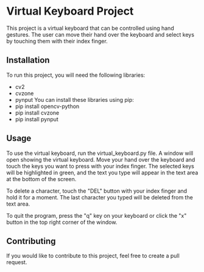 # Virtual Keyboard Project
This project is a virtual keyboard that can be controlled using hand gestures. The user can move their hand over the keyboard and select keys by touching them with their index finger.

## Installation
To run this project, you will need the following libraries:

- cv2
- cvzone
- pynput
You can install these libraries using pip:
- pip install opencv-python
- pip install cvzone
- pip install pynput

## Usage
To use the virtual keyboard, run the virtual_keyboard.py file. A window will open showing the virtual keyboard. Move your hand over the keyboard and touch the keys you want to press with your index finger. The selected keys will be highlighted in green, and the text you type will appear in the text area at the bottom of the screen.

To delete a character, touch the "DEL" button with your index finger and hold it for a moment. The last character you typed will be deleted from the text area.

To quit the program, press the "q" key on your keyboard or click the "x" button in the top right corner of the window.

## Contributing
If you would like to contribute to this project, feel free to create a pull request.

